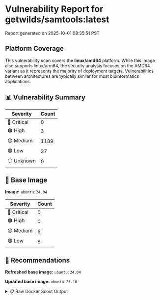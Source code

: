 # Vulnerability Report for getwilds/samtools:latest

Report generated on 2025-10-01 08:35:51 PST

## Platform Coverage

This vulnerability scan covers the **linux/amd64** platform. While this image also supports linux/arm64, the security analysis focuses on the AMD64 variant as it represents the majority of deployment targets. Vulnerabilities between architectures are typically similar for most bioinformatics applications.

## 📊 Vulnerability Summary

| Severity | Count |
|----------|-------|
| 🔴 Critical | 0 |
| 🟠 High | 3 |
| 🟡 Medium | 1189 |
| 🟢 Low | 37 |
| ⚪ Unknown | 0 |

## 🐳 Base Image

**Image:** `ubuntu:24.04`

| Severity | Count |
|----------|-------|
| 🔴 Critical | 0 |
| 🟠 High | 0 |
| 🟡 Medium | 5 |
| 🟢 Low | 6 |

## 🔄 Recommendations

**Refreshed base image:** `ubuntu:24.04`

**Updated base image:** `ubuntu:25.10`

<details>
<summary>📋 Raw Docker Scout Output</summary>

```text
Target               │  getwilds/samtools:latest  │    0C     3H   1189M    37L   
    digest             │  24aedc580d6b                      │                               
  Base image           │  ubuntu:24.04                      │    0C     0H     5M     6L    
  Refreshed base image │  ubuntu:24.04                      │    0C     0H     5M     6L    
                       │                                    │                               
  Updated base image   │  ubuntu:25.10                      │    0C     0H     0M     0L    
                       │                                    │                  -5     -6    

What's next:
    View vulnerabilities → docker scout cves getwilds/samtools:latest
    View base image update recommendations → docker scout recommendations getwilds/samtools:latest
    Include policy results in your quickview by supplying an organization → docker scout quickview getwilds/samtools:latest --org <organization>
```
</details>
